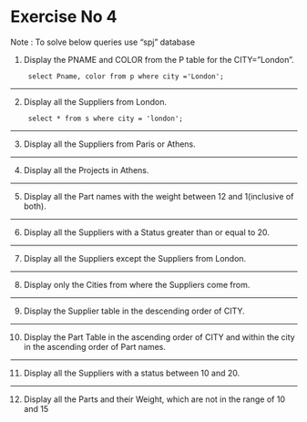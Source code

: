 # Exercise No 4

Note : To solve below queries use “spj” database

1. Display the PNAME and COLOR from the P table for the CITY=”London”.

        select Pname, color from p where city ='London';
----------------------------------------------------

2. Display all the Suppliers from London.

        select * from s where city = 'london';
----------------------------------------------------

3. Display all the Suppliers from Paris or Athens.

----------------------------------------------------

4. Display all the Projects in Athens.

----------------------------------------------------

5. Display all the Part names with the weight between 12 and 1(inclusive of both).

----------------------------------------------------

6. Display all the Suppliers with a Status greater than or equal to 20.

----------------------------------------------------

7. Display all the Suppliers except the Suppliers from London.

----------------------------------------------------

8. Display only the Cities from where the Suppliers come from.

----------------------------------------------------

9. Display the Supplier table in the descending order of CITY.

----------------------------------------------------

10. Display the Part Table in the ascending order of CITY and within the city in the ascending order of Part names.

----------------------------------------------------

11. Display all the Suppliers with a status between 10 and 20.

----------------------------------------------------

12. Display all the Parts and their Weight, which are not in the range of 10 and 15